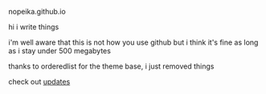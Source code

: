nopeika.github.io

hi i write things 

i'm well aware that this is not how you use github but i think it's fine as long as i stay under 500 megabytes

thanks to orderedlist for the theme base, i just removed things

check out [updates](updates/u1.html)
